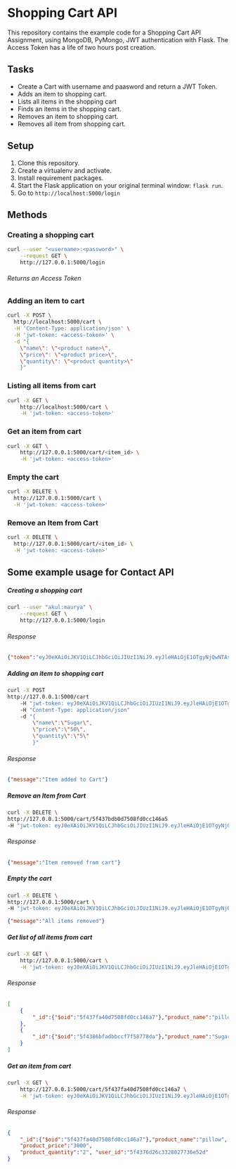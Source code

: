 # Shopping Cart API

This repository contains the example code for a Shopping Cart API Assignment, using MongoDB, PyMongo, JWT authentication with Flask. The Access Token has a life of two hours post creation.

## Tasks

- Create a Cart with username and paasword and return a JWT Token.
- Adds an item to shopping cart.
- Lists all items in the shopping cart
- Finds an items in the shopping cart.
- Removes an item to shopping cart.
- Removes all item from shopping cart.

## Setup

1. Clone this repository.
2. Create a virtualenv and activate.
3. Install requirement packages.
4. Start the Flask application on your original terminal window: `flask run`.
5. Go to `http://localhost:5000/login`

## Methods

### Creating a shopping cart

```bash
curl --user "<username>:<password>" \
	--request GET \
	http://127.0.0.1:5000/login
```

###### Returns an Access Token

### Adding an item to cart

```bash
curl -X POST \
  http://localhost:5000/cart \
  -H 'Content-Type: application/json' \
  -H 'jwt-token: <access-token>' \
  -d "{
	\"name\": \"<product name>\",
	\"price\": \"<product price>\",
	\"quantity\": \"<product quantity>\"
	}"
```

### Listing all items from cart

```bash
curl -X GET \
  	http://localhost:5000/cart \
  	-H 'jwt-token: <access-token>'
```

### Get an item from cart

```bash
curl -X GET \
	http://127.0.0.1:5000/cart/<item_id> \
  	-H 'jwt-token: <access-token>'
```

### Empty the cart

```bash
curl -X DELETE \
  http://127.0.0.1:5000/cart \
  -H 'jwt-token: <access-token>'
```

### Remove an Item from Cart

```bash
curl -X DELETE \
  http://127.0.0.1:5000/cart/<item_id> \
  -H 'jwt-token: <access-token>'
```

## Some example usage for Contact API

##### Creating a shopping cart

```bash
curl --user "akul:maurya" \
	--request GET \
	http://127.0.0.1:5000/login
```

###### Response

```JSON
{"token":"eyJ0eXAiOiJKV1QiLCJhbGciOiJIUzI1NiJ9.eyJleHAiOjE1OTgyNjQwNTAsImlhdCI6MTU5ODI1Njg1MCwidXNlcl9pZCI6IjVmNDM3NmQyNmMzMzI4MDI3NzM2ZTUyZCJ9.UWMHbjG2sTxWyD6CjGhtbg-1KTi_kHTDQjjj3MWbUg8"}
```

##### Adding an item to shopping cart

```bash
curl -X POST
http://127.0.0.1:5000/cart
	-H "jwt-token: eyJ0eXAiOiJKV1QiLCJhbGciOiJIUzI1NiJ9.eyJleHAiOjE1OTgyNjQwNTAsImlhdCI6MTU5ODI1Njg1MCwidXNlcl9pZCI6IjVmNDM3NmQyNmMzMzI4MDI3NzM2ZTUyZCJ9.UWMHbjG2sTxWyD6CjGhtbg-1KTi_kHTDQjjj3MWbUg8"
	-H "Content-Type: application/json"
	-d "{
		\"name\":\"Sugar\",
		\"price\":\"50\",
		\"quantity\":\"5\"
		}"
```

###### Response

```JSON
{"message":"Item added to Cart"}
```

##### Remove an Item from Cart

```bash
curl -X DELETE \
http://127.0.0.1:5000/cart/5f437bdb0d7508fd0cc146a5
-H "jwt-token: eyJ0eXAiOiJKV1QiLCJhbGciOiJIUzI1NiJ9.eyJleHAiOjE1OTgyNjQwNTAsImlhdCI6MTU5ODI1Njg1MCwidXNlcl9pZCI6IjVmNDM3NmQyNmMzMzI4MDI3NzM2ZTUyZCJ9.UWMHbjG2sTxWyD6CjGhtbg-1KTi_kHTDQjjj3MWbUg8"
```

###### Response

```JSON
{"message":"Item removed from cart"}
```

##### Empty the cart

```bash
curl -X DELETE \
http://127.0.0.1:5000/cart \
-H "jwt-token: eyJ0eXAiOiJKV1QiLCJhbGciOiJIUzI1NiJ9.eyJleHAiOjE1OTgyNjQwNTAsImlhdCI6MTU5ODI1Njg1MCwidXNlcl9pZCI6IjVmNDM3NmQyNmMzMzI4MDI3NzM2ZTUyZCJ9.UWMHbjG2sTxWyD6CjGhtbg-1KTi_kHTDQjjj3MWbUg8"
```

```JSON
{"message":"All items removed"}
```

##### Get list of all items from cart

```bash
curl -X GET \
	http://127.0.0.1:5000/cart \
	-H 'jwt-token: eyJ0eXAiOiJKV1QiLCJhbGciOiJIUzI1NiJ9.eyJleHAiOjE1OTgyNjQwNTAsImlhdCI6MTU5ODI1Njg1MCwidXNlcl9pZCI6IjVmNDM3NmQyNmMzMzI4MDI3NzM2ZTUyZCJ9.UWMHbjG2sTxWyD6CjGhtbg-1KTi_kHTDQjjj3MWbUg8'
```

###### Response

```JSON
[
	{
		"_id":{"$oid":"5f437fa40d7508fd0cc146a7"},"product_name":"pillow","product_price":"3000","product_quantity":"2","user_id":"5f4376d26c3328027736e52d"
	},
	{
		"_id":{"$oid":"5f4386bfadbbccf7f58778da"},"product_name":"Sugar","product_price":"50","product_quantity":"5","user_id":"5f4376d26c3328027736e52d"
	}
]
```

##### Get an item from cart

```bash
curl -X GET \
	http://127.0.0.1:5000/cart/5f437fa40d7508fd0cc146a7 \
	-H 'jwt-token: eyJ0eXAiOiJKV1QiLCJhbGciOiJIUzI1NiJ9.eyJleHAiOjE1OTgyNjQwNTAsImlhdCI6MTU5ODI1Njg1MCwidXNlcl9pZCI6IjVmNDM3NmQyNmMzMzI4MDI3NzM2ZTUyZCJ9.UWMHbjG2sTxWyD6CjGhtbg-1KTi_kHTDQjjj3MWbUg8'
```

###### Response

```JSON
{
	"_id":{"$oid":"5f437fa40d7508fd0cc146a7"},"product_name":"pillow",
	"product_price":"3000",
	"product_quantity":"2",	"user_id":"5f4376d26c3328027736e52d"
}
```
